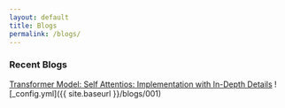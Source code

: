```yaml
---
layout: default
title: Blogs 
permalink: /blogs/
---
```


### Recent Blogs

[comment]: <> ([Transformer Model: Self Attentios: Implementation with In-Depth Details]&#40;&#41;)
[Transformer Model: Self Attentios: Implementation with In-Depth Details]()
![_config.yml]({{ site.baseurl }}/blogs/001)
